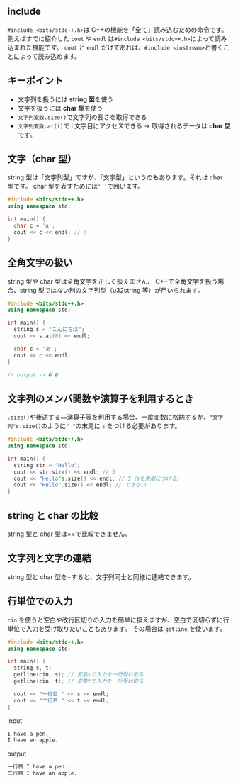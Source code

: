 ## include

`#include <bits/stdc++.h>`は C++の機能を「全て」読み込むための命令です。
例えばすでに紹介した `cout` や `endl` は`#include <bits/stdc++.h>`によって読み込まれた機能です。
`cout` と `endl` だけであれば、`#include <iostream>`と書くことによって読み込めます。

## キーポイント

- 文字列を扱うには **string 型**を使う
- 文字を扱うには **char 型**を使う
- `文字列変数.size()`で文字列の長さを取得できる
- `文字列変数.at(i)`で i 文字目にアクセスできる -> 取得されるデータは **char 型**です。

## 文字（char 型）

string 型は「文字列型」ですが、「文字型」というのもあります。それは char 型です。
char 型を表すためには`' '`で囲います。

```cpp
#include <bits/stdc++.h>
using namespace std;

int main() {
  char c = 'a';
  cout << c << endl; // a
}
```

## 全角文字の扱い

string 型や char 型は全角文字を正しく扱えません。
C++で全角文字を扱う場合、string 型ではない別の文字列型（u32string 等）が用いられます。

```cpp
#include <bits/stdc++.h>
using namespace std;

int main() {
  string s = "こんにちは";
  cout << s.at(0) << endl;

  char c = 'あ';
  cout << c << endl;
}

// output -> � �
```

## 文字列のメンバ関数や演算子を利用するとき

`.size()`や後述する`==`演算子等を利用する場合、一度変数に格納するか、`"文字列"s.size()`のように`" "`の末尾に `s` をつける必要があります。

```cpp
#include <bits/stdc++.h>
using namespace std;

int main() {
  string str = "Hello";
  cout << str.size() << endl; // 5
  cout << "Hello"s.size() << endl; // 5（sを末尾につける）
  cout << "Hello".size() << endl; // できない
}
```

## string と char の比較

string 型と char 型は==で比較できません。

## 文字列と文字の連結

string 型と char 型を+すると、文字列同士と同様に連結できます。

## 行単位での入力

`cin` を使うと空白や改行区切りの入力を簡単に扱えますが、空白で区切らずに行単位で入力を受け取りたいこともあります。
その場合は `getline` を使います。

```cpp
#include <bits/stdc++.h>
using namespace std;

int main() {
  string s, t;
  getline(cin, s); // 変数sで入力を一行受け取る
  getline(cin, t); // 変数tで入力を一行受け取る

  cout << "一行目 " << s << endl;
  cout << "二行目 " << t << endl;
}
```

input

```bash
I have a pen.
I have an apple.
```

output

```bash
一行目 I have a pen.
二行目 I have an apple.
```
